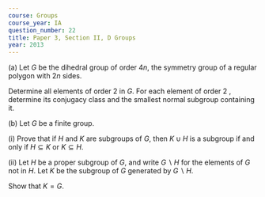 ```yaml
---
course: Groups
course_year: IA
question_number: 22
title: Paper 3, Section II, D Groups
year: 2013
---
```




(a) Let $G$ be the dihedral group of order $4 n$, the symmetry group of a regular polygon with $2 n$ sides.

Determine all elements of order 2 in $G$. For each element of order 2 , determine its conjugacy class and the smallest normal subgroup containing it.

(b) Let $G$ be a finite group.

(i) Prove that if $H$ and $K$ are subgroups of $G$, then $K \cup H$ is a subgroup if and only if $H \subseteq K$ or $K \subseteq H$.

(ii) Let $H$ be a proper subgroup of $G$, and write $G \backslash H$ for the elements of $G$ not in $H$. Let $K$ be the subgroup of $G$ generated by $G \backslash H$.

Show that $K=G$.